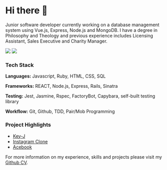 # Hi there 👋 

Junior software developer currently working on a database management system using Vue.js, Express, Node.js and MongoDB. I have a degree in Philosophy and Theology and previous experience includes Licensing Assistant, Sales Executive and Charity Manager. 

![](https://github-readme-stats.vercel.app/api?username=isobelpepp&count_private=true&show_icons=true&theme=radical)
![](https://github-readme-stats.vercel.app/api/top-langs/?username=isobelpepp&layout=compact&theme=buefy)

### Tech Stack

**Languages:** Javascript, Ruby, HTML, CSS, SQL

**Frameworks:** REACT, Node.js, Express, Rails, Sinatra

**Testing:** Jest, Jasmine, Rspec, FactoryBot, Capybara, self-built testing library

**Workflow:** Git, Github, TDD, Pair/Mob Programming

### Project Highlights

- [Key-J](https://github.com/isobelpepp/key-j)
- [Instagram Clone](https://github.com/isobelpepp/instagram_clone)
- [Acebook](https://github.com/isobelpepp/acebook-danger-noodles)

For more information on my experience, skills and projects please visit my [Github CV](https://github.com/isobelpepp/CV).
